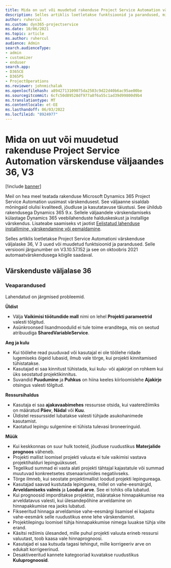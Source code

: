 ```yaml
---
title: Mida on uut või muudetud rakenduse Project Service Automation värskenduse väljaandes 36, V3
description: Selles artiklis loetletakse funktsioonid ja parandused, mis on saadaval rakenduse Microsoft Dynamics 365 Project Service Automation värskenduse väljaandes 36, V3.
author: ruhercul
ms.custom: dyn365-projectservice
ms.date: 10/06/2021
ms.topic: article
ms.author: ruhercul
audience: Admin
search.audienceType:
- admin
- customizer
- enduser
search.app:
- D365CE
- D365PS
- ProjectOperations
ms.reviewer: johnmichalak
ms.openlocfilehash: a8942713109075da2503c9d22d40b6ac95ae00be
ms.sourcegitcommit: 6cfc50d89528df977a8f6a55c1ad39d99800d9b4
ms.translationtype: MT
ms.contentlocale: et-EE
ms.lasthandoff: 06/03/2022
ms.locfileid: "8924977"
---
```

# <a name="whats-new-or-changed-in-project-service-automation-update-release-36-v3"></a>Mida on uut või muudetud rakenduse Project Service Automation värskenduse väljaandes 36, V3

[!include [banner](../includes/psa-now-project-operations.md)]

Meil on hea meel teatada rakenduse Microsoft Dynamics 365 Project Service Automation uusimast värskendusest. See väljaanne sisaldab mõningaid olulisi kvaliteedi, jõudluse ja kasutatavuse täiustusi. See ühildub rakendusega Dynamics 365 9.x. Sellele väljaandele värskendamiseks külastage Dynamics 365 veebilahenduste halduskeskust ja installige värskendus. Lisateabe saamiseks vt jaotist [Eelistatud lahenduse installimine, värskendamine või eemaldamine](/power-platform/admin/install-remove-preferred-solution).

Selles artiklis loetletakse Project Service Automationi värskenduse väljalaske 36, V 3 uued või muudetud funktsioonid ja parandused. Selle versiooni järgunumber on V3.10.57.152 ja see on oktoobris 2021 automaatvärskendusega kõigile saadaval.

## <a name="update-release-36"></a>Värskenduste väljalase 36

### <a name="bug-fixes"></a>Veaparandused

Lahendatud on järgmised probleemid.

**Üldist**
- Välja **Vaikimisi töötundide mall** nimi on lehel **Projekti parameetrid** valesti tõlgitud.
- Asünkroonsed lisandmoodulid ei tule toime eranditega, mis on seotud atribuudiga **SharedVariableService**.

**Aeg ja kulu**
- Kui töölehe read puuduvad või kasutajal ei ole töölehe ridade lugemiseks õigeid lubasid, ilmub vale tõrge, kui projekti kinnitamised tühistatakse.
- Kasutajad ei saa kinnitust tühistada, kui kulu- või ajakirjel on rohkem kui üks seostatud projektikinnitus.
- Suvandid **Puudumine** ja **Puhkus** on hiina keeles kiirloomislehe **Ajakirje** otsingus valesti tõlgitud.

**Ressursihaldus**
- Kasutaja ei saa **ajakavaabimehes** ressursse otsida, kui vaaterežiimiks on määratud **Päev**, **Nädal** või **Kuu**.
- Üldistel ressurssidel lubatakse valesti tühjade asukohanimede kasutamist. 
- Kaotatud lepingu sulgemine ei tühista tulevasi broneeringuid.

**Müük**
- Kui keskkonnas on suur hulk tooteid, jõudluse ruudustikus **Materjalide prognoos** väheneb.
- Projekti mallist loomisel projekti valuuta ei tule vaikimisi vastava projektihalduri lepinguüksuset.
- Tegelikud summad ei vasta alati projekti tähtajal kajastatule või summad muutuvad konkreetsetes stsenaariumides negatiivseks.
- Tõrge ilmneb, kui seostate projektimallist loodud projekti lepingureaga.
- Kasutajad saavad kustutada lepingurea, millel on vahe-eesmärgid, **Arveldamiseks valmis** ja **Loodud arve**. See ei tohiks olla lubatud.
- Kui prognoosid imporditakse projektist, määratakse hinnapakkumise rea arveldatavus valesti, kui ülesandepõhine arveldamine on hinnapakkumise rea jaoks lubatud.
- Fikseeritud hinnaga arveldamise vahe-eesmärgi lisamisel ei kajastu vahe-eesmärk selle ruudustikus enne lehe värskendamist.
- Projektilepingu loomisel tühja hinnapakkumise nimega luuakse tühja viite erand.
- Käsitsi režiimis ülesanded, mille puhul projekti valuuta erineb ressursi valuutast, toob kaasa vale hinnaprognoosi.
- Kasutajad ei saa kutsuda tagasi tehingut, mille korrigeeriv arve on edukalt korrigeerinud.
- Desaktiveeritud kannete kategooriad kuvatakse ruudustikus **Kuluprognoosid**.



